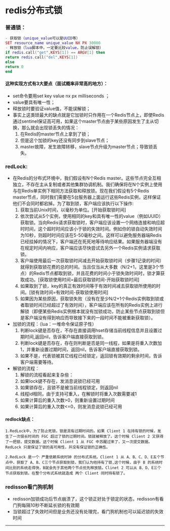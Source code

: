 # redis分布式锁

### 普通锁：
```lua
- 获取锁（unique_value可以是UUID等）
SET resource_name unique_value NX PX 30000
- 释放锁（lua脚本中，一定要比较value，防止误解锁）
if redis.call("get",KEYS[1]) == ARGV[1] then
return redis.call("del",KEYS[1])
else
return 0
end
```

#### 这种实现方式有3大要点（面试概率非常高的地方）：
- set命令要用set key value nx px milliseconds ；
- value要具有唯一性；
- 释放锁时要验证value值，不能误解锁；
- 事实上这类琐最大的缺点就是它加锁时只作用在一个Redis节点上，即使Redis通过sentinel保证高可用，如果这个master节点由于某些原因发生了主从切换，那么就会出现锁丢失的情况：
    1. 在Redis的master节点上拿到了锁；
    2. 但是这个加锁的key还没有同步到slave节点；
    3. master故障，发生故障转移，slave节点升级为master节点；导致锁丢失。

### redLock:
   - 在Redis的分布式环境中，我们假设有N个Redis master。这些节点完全互相独立，不存在主从复制或者其他集群协调机制。我们确保将在N个实例上使用与在Redis单实例下相同方法获取和释放锁。现在我们假设有5个Redis master节点，同时我们需要在5台服务器上面运行这些Redis实例，这样保证他们不会同时都宕掉。为了取到锁，客户端应该执行以下操作:
      1. 获取当前Unix时间，以毫秒为单位。[开始获取锁时间]
      2. 依次尝试从5个实例，使用相同的key和具有唯一性的value（例如UUID）获取锁。当向Redis请求获取锁时，客户端应该设置一个网络连接和响应超时时间，这个超时时间应该小于锁的失效时间。例如你的锁自动失效时间为10秒，则超时时间应该在5-50毫秒之间。这样可以避免服务器端Redis已经挂掉的情况下，客户端还在死死地等待响应结果。如果服务器端没有在规定时间内响应，客户端应该尽快尝试去另外一个Redis实例请求获取锁。
      3. 客户端使用最后一次获取锁时间减去开始获取锁时间（步骤1记录的时间）就得到获取锁花费的总的时间。当且仅当从大多数（N/2+1，这里是3个节点）的Redis节点都取到锁，并且花费的时间小于锁失效时间时，锁才算获取成功。[获取锁使用时间=最后获取锁时间-开始获取锁时间]
      4. 如果取到了锁，key的真正有效时间等于有效时间减去获取锁所使用的时间。[锁有效时间=有效时间-获取锁使用时间]
      5. 如果因为某些原因，获取锁失败（没有在至少N/2+1个Redis实例取到锁或者取锁时间已经超过了有效时间），客户端应该在所有的Redis实例上进行解锁（即便某些Redis实例根本就没有加锁成功，防止某些节点获取到锁但是客户端没有得到响应而导致接下来的一段时间不能被重新获取锁）。
   - 加锁的流程：（lua：一堆命令保证原子性）
      1. 判断lock键是否存在，不存在直接调用hset存储当前线程信息并且设置过期时间,返回nil，告诉客户端直接获取到锁。
      2. 判断lock键是否存在，存在则判断是否是同一线程，如果是将重入次数加1，并重新设置过期时间，返回nil，告诉客户端直接获取到锁。
      3. 如果不是，代表锁被其它线程已经锁定，返回锁有效期的剩余时间，告诉客户端需要等待。
   - 解锁的流程：
      1. 解锁的流程看起来复杂些：
      2. 如果lock键不存在，发消息说锁已经可用
      3. 如果锁存在，且锁不是被当前线程锁定，则返回nil
      4. 线程id相同，由于支持可重入，在解锁时将重入次数需要减1
      5. 如果计算后的重入次数>0，则重新设置过期时间
      6. 如果计算后的重入次数<=0，则发消息说锁已经可用

####  redlock缺点：

    1.RedLock中，为了防止死锁，锁是具有过期时间的。如果 Client 1 在持有锁的时候，发生了一次很长时间的 FGC 超过了锁的过期时间。锁就被释放了。这个时候 Client 2 又获得了一把锁，提交数据。这个时候 Client 1 从 FGC 中苏醒过来了，又一次提交数据。RedLock 只是保证了锁的高可用性，并没有保证锁的正确性。
    
    2.RedLock 是一个 严重依赖系统时钟 的分布式系统。Client 1 从 A、B、C、D、E五个节点中，获取了 A、B、C三个节点获取到锁，我们认为他持有了锁,这个时候，由于 B 的系统时间比别的系统走得快，B就会先于其他两个节点优先释放锁。Clinet 2 可以从 B、D、E三个节点获取到锁。在整个分布式系统就造成 两个 Client 同时持有锁了。

### redisson看门狗机制
- redisson加锁成功后节点崩溃了，这个锁正好处于锁定的状态，redisson有看门狗每隔10秒不断延长锁的有效期
- 当锁超过了失效时间但是业务还没有处理完，看门狗机制也可以延迟锁的失效时间



---